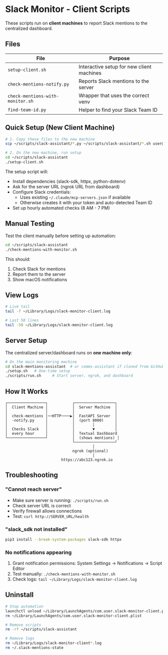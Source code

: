 # Slack Monitor - Client Scripts

These scripts run on **client machines** to report Slack mentions to the centralized dashboard.

## Files

| File | Purpose |
|------|---------|
| `setup-client.sh` | Interactive setup for new client machines |
| `check-mentions-notify.py` | Reports Slack mentions to the server |
| `check-mentions-with-monitor.sh` | Wrapper that uses the correct venv |
| `find-team-id.py` | Helper to find your Slack Team ID |

## Quick Setup (New Client Machine)

```bash
# 1. Copy these files to the new machine
scp ~/scripts/slack-assistant/*.py ~/scripts/slack-assistant/*.sh user@newmachine:~/scripts/slack-assistant/

# 2. On the new machine, run setup
cd ~/scripts/slack-assistant
./setup-client.sh
```

The setup script will:
- Install dependencies (slack-sdk, httpx, python-dotenv)
- Ask for the server URL (ngrok URL from dashboard)
- Configure Slack credentials:
  - Uses existing `~/.claude/mcp-servers.json` if available
  - Otherwise creates it with your token and auto-detected Team ID
- Set up hourly automated checks (8 AM - 7 PM)

## Manual Testing

Test the client manually before setting up automation:

```bash
cd ~/scripts/slack-assistant
./check-mentions-with-monitor.sh
```

This should:
1. Check Slack for mentions
2. Report them to the server
3. Show macOS notifications

## View Logs

```bash
# Live tail
tail -f ~/Library/Logs/slack-monitor-client.log

# Last 50 lines
tail -50 ~/Library/Logs/slack-monitor-client.log
```

## Server Setup

The centralized server/dashboard runs on **one machine only**:

```bash
# On the main monitoring machine
cd slack-mentions-assistant  # or comms-assistant if cloned from GitHub
./setup.sh   # One-time setup
./scripts/run.sh     # Start server, ngrok, and dashboard
```

## How It Works

```
┌─────────────────┐           ┌──────────────────┐
│  Client Machine │           │  Server Machine  │
│                 │           │                  │
│  check-mentions │──HTTP────▶│  FastAPI Server  │
│  -notify.py     │           │  (port 8000)     │
│                 │           │        │         │
│  Checks Slack   │           │        ▼         │
│  every hour     │           │  Textual Dashboard
└─────────────────┘           │  (shows mentions) │
                              └──────────────────┘
                                       │
                              ngrok (optional)
                                       │
                         https://abc123.ngrok.io
```

## Troubleshooting

### "Cannot reach server"
- Make sure server is running: `./scripts/run.sh`
- Check server URL is correct
- Verify firewall allows connections
- Test: `curl http://SERVER_URL/health`

### "slack_sdk not installed"
```bash
pip3 install --break-system-packages slack-sdk httpx
```

### No notifications appearing
1. Grant notification permissions: System Settings → Notifications → Script Editor
2. Test manually: `./check-mentions-with-monitor.sh`
3. Check logs: `tail ~/Library/Logs/slack-monitor-client.log`

## Uninstall

```bash
# Stop automation
launchctl unload ~/Library/LaunchAgents/com.user.slack-monitor-client.plist
rm ~/Library/LaunchAgents/com.user.slack-monitor-client.plist

# Remove scripts
rm -rf ~/scripts/slack-assistant

# Remove logs
rm ~/Library/Logs/slack-monitor-client*.log
rm ~/.slack-mentions-state
```
